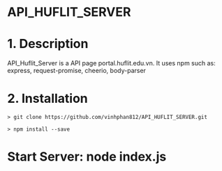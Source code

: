 # API_HUFLIT_SERVER
# 1. Description
API_Huflit_Server is a API page portal.huflit.edu.vn. It uses npm such as: express, request-promise, cheerio, body-parser
# 2. Installation
```base
> git clone https://github.com/vinhphan812/API_HUFLIT_SERVER.git

> npm install --save
```
# Start Server: node index.js

